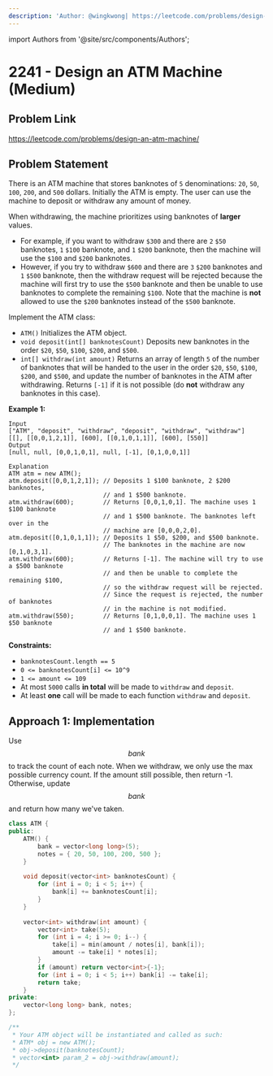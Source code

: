 ```yaml
---
description: 'Author: @wingkwong| https://leetcode.com/problems/design-an-atm-machine/'
---
```


import Authors from '@site/src/components/Authors';

# 2241 - Design an ATM Machine (Medium)

## Problem Link

https://leetcode.com/problems/design-an-atm-machine/

## Problem Statement

There is an ATM machine that stores banknotes of `5` denominations: `20`, `50`, `100`, `200`, and `500` dollars. Initially the ATM is empty. The user can use the machine to deposit or withdraw any amount of money.

When withdrawing, the machine prioritizes using banknotes of **larger** values.

* For example, if you want to withdraw `$300` and there are `2` `$50` banknotes, `1` `$100` banknote, and `1` `$200` banknote, then the machine will use the `$100` and `$200` banknotes.
* However, if you try to withdraw `$600` and there are `3` `$200` banknotes and `1` `$500` banknote, then the withdraw request will be rejected because the machine will first try to use the `$500` banknote and then be unable to use banknotes to complete the remaining `$100`. Note that the machine is **not** allowed to use the `$200` banknotes instead of the `$500` banknote.

Implement the ATM class:

* `ATM()` Initializes the ATM object.
* `void deposit(int[] banknotesCount)` Deposits new banknotes in the order `$20`, `$50`, `$100`, `$200`, and `$500`.
* `int[] withdraw(int amount)` Returns an array of length `5` of the number of banknotes that will be handed to the user in the order `$20`, `$50`, `$100`, `$200`, and `$500`, and update the number of banknotes in the ATM after withdrawing. Returns `[-1]` if it is not possible (do **not** withdraw any banknotes in this case).

**Example 1:**

```
Input
["ATM", "deposit", "withdraw", "deposit", "withdraw", "withdraw"]
[[], [[0,0,1,2,1]], [600], [[0,1,0,1,1]], [600], [550]]
Output
[null, null, [0,0,1,0,1], null, [-1], [0,1,0,0,1]]

Explanation
ATM atm = new ATM();
atm.deposit([0,0,1,2,1]); // Deposits 1 $100 banknote, 2 $200 banknotes,
                          // and 1 $500 banknote.
atm.withdraw(600);        // Returns [0,0,1,0,1]. The machine uses 1 $100 banknote
                          // and 1 $500 banknote. The banknotes left over in the
                          // machine are [0,0,0,2,0].
atm.deposit([0,1,0,1,1]); // Deposits 1 $50, $200, and $500 banknote.
                          // The banknotes in the machine are now [0,1,0,3,1].
atm.withdraw(600);        // Returns [-1]. The machine will try to use a $500 banknote
                          // and then be unable to complete the remaining $100,
                          // so the withdraw request will be rejected.
                          // Since the request is rejected, the number of banknotes
                          // in the machine is not modified.
atm.withdraw(550);        // Returns [0,1,0,0,1]. The machine uses 1 $50 banknote
                          // and 1 $500 banknote.
```

**Constraints:**

* `banknotesCount.length == 5`
* `0 <= banknotesCount[i] <= 10^9`
* `1 <= amount <= 109`
* At most `5000` calls **in total** will be made to `withdraw` and `deposit`.
* At least **one** call will be made to each function `withdraw` and `deposit`.

## Approach 1:  Implementation

Use $$bank$$ to track the count of each note. When we withdraw, we only use the max possible currency count. If the amount still possible, then return -1. Otherwise, update $$bank$$ and return how many we've taken.

<Authors names="@wingkwong"/>

```cpp
class ATM {
public:
    ATM() {
        bank = vector<long long>(5);
        notes = { 20, 50, 100, 200, 500 };
    }
    
    void deposit(vector<int> banknotesCount) {
        for (int i = 0; i < 5; i++) {
            bank[i] += banknotesCount[i];
        }
    }
    
    vector<int> withdraw(int amount) {
        vector<int> take(5);
        for (int i = 4; i >= 0; i--) {
            take[i] = min(amount / notes[i], bank[i]);
            amount -= take[i] * notes[i];
        }
        if (amount) return vector<int>{-1};
        for (int i = 0; i < 5; i++) bank[i] -= take[i];
        return take;
    }
private:
    vector<long long> bank, notes;
};

/**
 * Your ATM object will be instantiated and called as such:
 * ATM* obj = new ATM();
 * obj->deposit(banknotesCount);
 * vector<int> param_2 = obj->withdraw(amount);
 */
```

